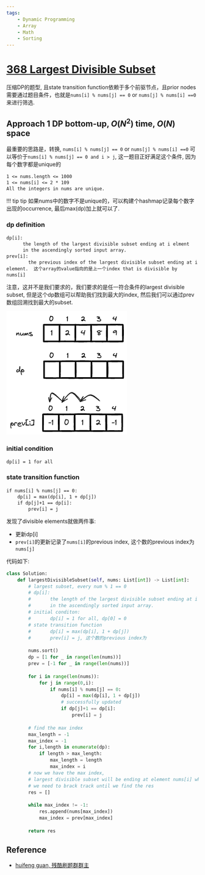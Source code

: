 ```yaml
---
tags:
    - Dynamic Programming
    - Array
    - Math
    - Sorting
---
```

# [368 Largest Divisible Subset](https://leetcode.com/problems/largest-divisible-subset/description/?envType=daily-question&envId=2024-02-09)

压缩DP的题型, 且state transition function依赖于多个前驱节点，且prior nodes需要通过题目条件，也就是`nums[i] % nums[j] == 0` or `nums[j] % nums[i] ==0` 来进行筛选.

## Approach 1 DP bottom-up, $O(N^2)$ time, $O(N)$ space

最重要的思路是，转换, `nums[i] % nums[j] == 0` or `nums[j] % nums[i] ==0` 可以等价于`nums[i] % nums[j] == 0 and i > j`, 这一题目正好满足这个条件, 因为每个数字都是unique的
```
1 <= nums.length <= 1000
1 <= nums[i] <= 2 * 109
All the integers in nums are unique.
```

!!! tip tip
    如果nums中的数字不是unique的，可以构建个hashmap记录每个数字出现的occurrence, 最后max(dp)加上就可以了.

### dp definition
```
dp[i]: 
      the length of the largest divisible subset ending at i elment 
      in the ascendingly sorted input array.
prev[i]:
        the previous index of the largest divisible subset ending at i element.  这个array的value指向的是上一个index that is divisible by nums[i]
```

注意，这并不是我们要求的，我们要求的是任一符合条件的largest divisible subset, 但是这个dp数组可以帮助我们找到最大的index, 然后我们可以通过prev数组回溯找到最大的subset.


![](assets/1.excalidraw.png)

### initial condition

```
dp[i] = 1 for all
```

### state transition function

```
if nums[i] % nums[j] == 0:
    dp[i] = max(dp[i], 1 + dp[j])
    if dp[j]+1 == dp[i]:
        prev[i] = j
```
发现了divisible elements就做两件事:

- 更新dp[i]
- `prev[i]`的更新记录了`nums[i]`的previous index, 这个数的previous index为`nums[j]`


代码如下:

```python
class Solution:
    def largestDivisibleSubset(self, nums: List[int]) -> List[int]:
        # largest subset, every num % 1 == 0        
        # dp[i]: 
        #       the length of the largest divisible subset ending at i elment 
        #       in the ascendingly sorted input array.
        # initial conditon:
        #       dp[i] = 1 for all, dp[0] = 0
        # state transition function
        #       dp[i] = max(dp[i], 1 + dp[j])
        #       prev[i] = j, 这个数的previous index为

        nums.sort()
        dp = [1 for _ in range(len(nums))]
        prev = [-1 for _ in range(len(nums))]

        for i in range(len(nums)):
            for j in range(0,i):
                if nums[i] % nums[j] == 0:
                    dp[i] = max(dp[i], 1 + dp[j])
                    # successfully updated
                    if dp[j]+1 == dp[i]:
                        prev[i] = j

        # find the max index    
        max_length = -1
        max_index = -1
        for i,length in enumerate(dp):
            if length > max_length:
                max_length = length
                max_index = i        
        # now we have the max index, 
        # largest divisible subset will be ending at element nums[i] where nums is sorted
        # we need to brack track until we find the res 
        res = []
        
        while max_index != -1:
            res.append(nums[max_index])
            max_index = prev[max_index]
                
        return res
```

## Reference
- [huifeng guan, 残酷刷题群群主](https://www.youtube.com/watch?v=hrwP6I5v1XY&ab_channel=HuifengGuan)